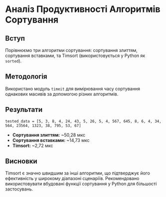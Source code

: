 
# Аналіз Продуктивності Алгоритмів Сортування

## Вступ

Порівнюємо три алгоритми сортування: сортування злиттям, сортування вставками, та Timsort (використовується у Python як `sorted`).

## Методологія

Використано модуль `timeit` для вимірювання часу сортування однакових масивів за допомогою різних алгоритмів.

## Результати

```python3
tested_data = [5, 3, 8, 4, 24, 43, 5, 26, 5, 4, 567, 645, 8, 6, 4, 34, 564, 23564, 1323, 38, 795, 53, 67]
```

- **Сортування злиттям:** ~50,28 мкс
- **Сортування вставками:** ~14,73 мкс
- **Timsort:** ~2,72 мкс

## Висновки

Timsort є значно швидшим за інші алгоритми, що підтверджує його ефективність у широкому діапазоні сценаріїв. Рекомендовано використовувати вбудовані функції сортування у Python для більшості застосувань.
